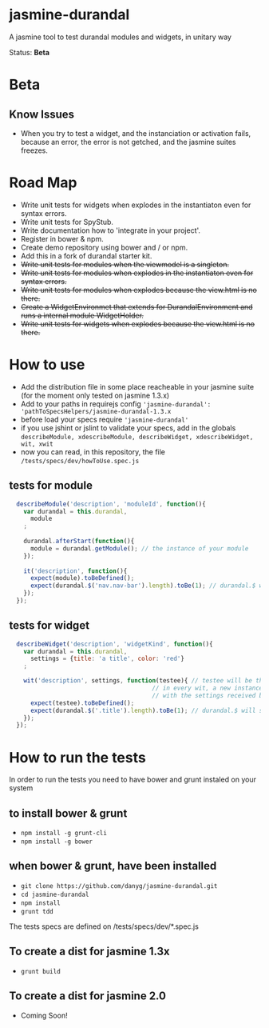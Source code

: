 jasmine-durandal
================

A jasmine tool to test durandal modules and widgets, in unitary way

Status: **Beta**

# Beta

## Know Issues
- When you try to test a widget, and the instanciation or activation fails, because an error, the error is not getched, and the jasmine suites freezes.

# Road Map

- Write unit tests for widgets when explodes in the instantiaton even for syntax errors.
- Write unit tests for SpyStub.
- Write documentation how to 'integrate in your project'.
- Register in bower & npm.
- Create demo repository using bower and / or npm.
- Add this in a fork of durandal starter kit.
- ~~Write unit tests for modules when the viewmodel is a singleton.~~
- ~~Write unit tests for modules when explodes in the instantiaton even for syntax errors.~~
- ~~Write unit tests for modules when explodes because the view.html is no there.~~
- ~~Create a WidgetEnvironmet that extends for DurandalEnvironment and runs a internal module WidgetHolder.~~
- ~~Write unit tests for widgets when explodes because the view.html is no there.~~

# How to use
- Add the distribution file in some place reacheable in your jasmine suite (for the moment only tested on jasmine 1.3.x)
- Add to your paths in requirejs config ```'jasmine-durandal': 'pathToSpecsHelpers/jasmine-durandal-1.3.x```
- before load your specs require ```'jasmine-durandal'```
- if you use jshint or jslint to validate your specs, add in the globals ```describeModule, xdescribeModule, describeWidget, xdescribeWidget, wit, xwit```
- now you can read, in this repository, the file ```/tests/specs/dev/howToUse.spec.js```
 
## tests for module
```javascript
  describeModule('description', 'moduleId', function(){
    var durandal = this.durandal,
      module
    ;
    
    durandal.afterStart(function(){
      module = durandal.getModule(); // the instance of your module
    });
    
    it('description', function(){
      expect(module).toBeDefined();
      expect(durandal.$('nav.nav-bar').length).toBe(1); // durandal.$ will search the selector inside of your module view
    });
  });
```

## tests for widget
```javascript
  describeWidget('description', 'widgetKind', function(){
    var durandal = this.durandal,
      settings = {title: 'a title', color: 'red'}
    ;

    wit('description', settings, function(testee){ // testee will be the instance of your widget,
                                        // in every wit, a new instance of your widget is created
                                        // with the settings received by wit
      expect(testee).toBeDefined();
      expect(durandal.$('.title').length).toBe(1); // durandal.$ will search the selector inside of your widget view
    });
  });
```

# How to run the tests

In order to run the tests you need to have bower and grunt instaled on your system

## to install bower & grunt
- ```npm install -g grunt-cli```
- ```npm install -g bower```

## when bower & grunt, have been installed
- ```git clone https://github.com/danyg/jasmine-durandal.git```
- ```cd jasmine-durandal```
- ```npm install```
- ```grunt tdd```

The tests specs are defined on /tests/specs/dev/*.spec.js

## To create a dist for jasmine 1.3x
- ```grunt build```

## To create a dist for jasmine 2.0
- Coming Soon!

